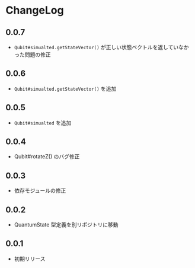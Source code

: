 # ChangeLog

## 0.0.7

* `Qubit#simualted.getStateVector()` が正しい状態ベクトルを返していなかった問題の修正

## 0.0.6

* `Qubit#simualted.getStateVector()` を追加

## 0.0.5

* `Qubit#simualted` を追加

## 0.0.4

* Qubit#rotateZ() のバグ修正

## 0.0.3

* 依存モジュールの修正

## 0.0.2

* QuantumState 型定義を別リポジトリに移動

## 0.0.1

* 初期リリース

